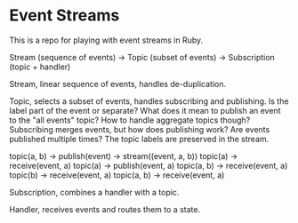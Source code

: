 # Event Streams

This is a repo for playing with event streams in Ruby.

Stream (sequence of events) -> Topic (subset of events) -> Subscription (topic + handler)

Stream, linear sequence of events, handles de-duplication.

Topic, selects a subset of events, handles subscribing and publishing.
Is the label part of the event or separate?
What does it mean to publish an event to the "all events" topic?
How to handle aggregate topics though? Subscribing merges events, but how does publishing work?
Are events published multiple times? The topic labels are preserved in the stream.

topic(a, b) -> publish(event) -> stream((event, a, b))
  topic(a) -> receive(event, a)
  topic(a) -> publish(event, a)
  topic(a, b) -> receive(event, a)
  topic(b) -> receive(event, a)
  topic(a, b) -> receive(event, a)

Subscription, combines a handler with a topic.

Handler, receives events and routes them to a state.
